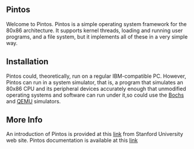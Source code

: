 ## Pintos
Welcome to Pintos. Pintos is a simple operating system framework for the 80x86 architecture. It supports kernel threads, loading and running user programs, and a file system, but it implements all of these in a very simple way.

## Installation 
Pintos could, theoretically, run on a regular IBM-compatible PC. However, Pintos can run in a system simulator, that is, a program that simulates an 80x86 CPU and its peripheral devices accurately enough that unmodified operating systems and software can run under it,so could use the [Bochs](http://bochs.sourceforge.net/) and [QEMU](http://fabrice.bellard.free.fr/qemu/) simulators.

## More Info
An introduction of Pintos is provided at this [link](http://web.stanford.edu/class/cs140/projects/pintos/pintos.html) from Stanford University web site.
Pintos documentation is available at this [link](http://web.stanford.edu/class/cs140/projects/pintos/pintos_6.html)
